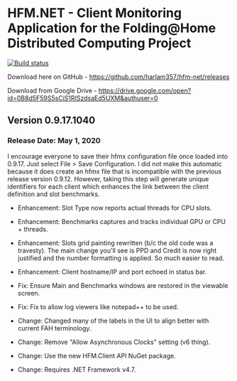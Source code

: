 # HFM.NET - Client Monitoring Application for the Folding@Home Distributed Computing Project

[![Build status](https://harlam357.visualstudio.com/hfm-net/_apis/build/status/hfm-net%20(master))](https://harlam357.visualstudio.com/hfm-net/_build/latest?definitionId=0)

Download here on GitHub - https://github.com/harlam357/hfm-net/releases

Download from Google Drive - https://drive.google.com/open?id=0B8d5F59S5sCiS1RISzdsaEd5UXM&authuser=0

## Version 0.9.17.1040

### Release Date: May 1, 2020

I encourage everyone to save their hfmx configuration file once loaded into 0.9.17.  Just select File > Save Configuration.  I did not make this automatic because it does create an hfmx file that is incompatible with the previous release version 0.9.12.  However, taking this step will generate unique identifiers for each client which enhances the link between the client definition and slot benchmarks.

* Enhancement: Slot Type now reports actual threads for CPU slots.
* Enhancement: Benchmarks captures and tracks individual GPU or CPU + threads.
* Enhancement: Slots grid painting rewritten (b/c the old code was a travesty).  The main change you'll see is PPD and Credit is now right justified and the number formatting is applied.  So much easier to read.
* Enhancement: Client hostname/IP and port echoed in status bar.

* Fix: Ensure Main and Benchmarks windows are restored in the viewable screen.
* Fix: Fix to allow log viewers like notepad++ to be used.

* Change: Changed many of the labels in the UI to align better with current FAH terminology.
* Change: Remove "Allow Asynchronous Clocks" setting (v6 thing).
* Change: Use the new HFM.Client API NuGet package.
* Change: Requires .NET Framework v4.7.
